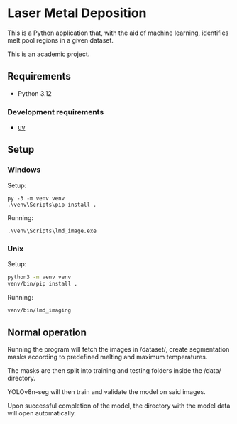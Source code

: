 # Laser Metal Deposition

This is a Python application that, with the aid of machine learning, identifies melt pool regions in a given dataset.

This is an academic project.

## Requirements

* Python 3.12

### Development requirements

* [uv](https://docs.astral.sh/uv/)

## Setup

### Windows

Setup:

```pwsh
py -3 -m venv venv
.\venv\Scripts\pip install .
```

Running:

```pwsh
.\venv\Scripts\lmd_image.exe
```

### Unix

Setup:

```sh
python3 -m venv venv
venv/bin/pip install .
```

Running:

```sh
venv/bin/lmd_imaging
```

## Normal operation
Running the program will fetch the images in /dataset/, create segmentation masks according to predefined melting and maximum temperatures.

The masks are then split into training and testing folders inside the /data/ directory.

YOLOv8n-seg will then train and validate the model on said images.

Upon successful completion of the model, the directory with the model data will open automatically.

